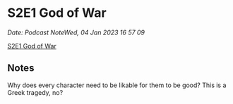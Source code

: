 # S2E1 God of War


*Date: Podcast NoteWed, 04 Jan 2023 16 57 09*

[S2E1 God of War](https://overcast.fm/+uuqj5VhSE/25:06)

## Notes
Why does every character need to be likable for them to be good? This is a Greek tragedy, no?